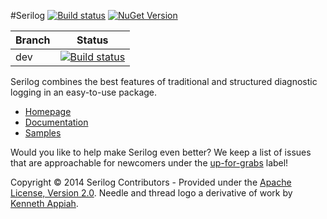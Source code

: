 #Serilog 
[![Build status](https://ci.appveyor.com/api/projects/status/b9rm3l7kduryjgcj/branch/master?svg=true)](https://ci.appveyor.com/project/serilog/serilog/branch/master) 
[![NuGet Version](http://img.shields.io/nuget/v/Serilog.svg?style=flat)](https://www.nuget.org/packages/Serilog/) 


Branch  | Status
------------- | -------------
dev | [![Build status](https://ci.appveyor.com/api/projects/status/b9rm3l7kduryjgcj/branch/dev?svg=true)](https://ci.appveyor.com/project/serilog/serilog/branch/dev)  

Serilog combines the best features of traditional and structured diagnostic logging in an easy-to-use package.

* [Homepage](http://serilog.net)
* [Documentation](https://github.com/serilog/serilog/wiki)
* [Samples](https://github.com/serilog/serilog-samples)

Would you like to help make Serilog even better? We keep a list of issues that are approachable for newcomers under the [up-for-grabs](https://github.com/serilog/serilog/issues?labels=up-for-grabs&state=open) label!

Copyright &copy; 2014 Serilog Contributors - Provided under the [Apache License, Version 2.0](http://apache.org/licenses/LICENSE-2.0.html). Needle and thread logo a derivative of work by [Kenneth Appiah](http://www.kensets.com/).

